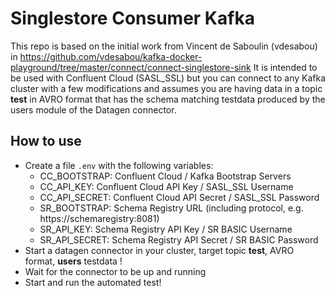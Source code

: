 # Singlestore Consumer Kafka
This repo is based on the initial work from Vincent de Saboulin (vdesabou) in https://github.com/vdesabou/kafka-docker-playground/tree/master/connect/connect-singlestore-sink
It is intended to be used with Confluent Cloud (SASL_SSL) but you can connect to any Kafka cluster with a few modifications and assumes you are having data in a topic **test** in AVRO format that has the schema matching testdata produced by the users module of the Datagen connector. 

## How to use
- Create a file `.env` with the following variables:
  - CC_BOOTSTRAP: Confluent Cloud / Kafka Bootstrap Servers
  - CC_API_KEY: Confluent Cloud API Key / SASL_SSL Username
  - CC_API_SECRET: Confluent Cloud API Secret / SASL_SSL Password
  - SR_BOOTSTRAP: Schema Registry URL (including protocol, e.g. https://schemaregistry:8081)
  - SR_API_KEY: Schema Registry API Key / SR BASIC Username
  - SR_API_SECRET: Schema Registry API Secret / SR BASIC Password
- Start a datagen connector in your cluster, target topic **test**, AVRO format, **users** testdata !
- Wait for the connector to be up and running
- Start and run the automated test!
